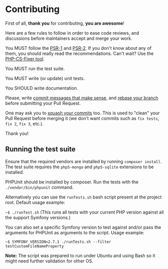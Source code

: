 Contributing
============

First of all, **thank you** for contributing, **you are awesome**!

Here are a few rules to follow in order to ease code reviews, and discussions before
maintainers accept and merge your work.

You MUST follow the [PSR-1](http://www.php-fig.org/psr/1/) and
[PSR-2](http://www.php-fig.org/psr/2/). If you don't know about any of them, you
should really read the recommendations. Can't wait? Use the [PHP-CS-Fixer
tool](http://cs.sensiolabs.org/).

You MUST run the test suite.

You MUST write (or update) unit tests.

You SHOULD write documentation.

Please, write [commit messages that make
sense](http://tbaggery.com/2008/04/19/a-note-about-git-commit-messages.html),
and [rebase your branch](http://git-scm.com/book/en/Git-Branching-Rebasing)
before submitting your Pull Request.

One may ask you to [squash your
commits](http://gitready.com/advanced/2009/02/10/squashing-commits-with-rebase.html)
too. This is used to "clean" your Pull Request before merging it (we don't want
commits such as `fix tests`, `fix 2`, `fix 3`, etc.).

Thank you!

## Running the test suite

Ensure that the required vendors are installed by running `composer install`.
The test suite requires the `php5-mongo` and `php5-sqlite` extensions to be installed.

PHPUnit should be installed by composer. Run the tests with the
`./vendor/bin/phpunit` command.

Alternatively you can use the `runTests.sh` bash script present at the project root.
Default usage example:

```~$ ./runTest.sh``` (This runs all tests with your current PHP version against all the support Symfony versions.)

You can also set a specific Symfony version to test against and/or pass the arguments for PHPUnit
 as arguments to the script. Usage example:

```~$ SYMFONY_VERSION=2.7.1 ./runTests.sh --filter testCustomFileNameProperty```

**Note:** The script was prepared to run under Ubuntu and using Bash so it might need further validation for other OS.
